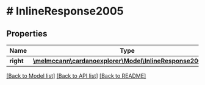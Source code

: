 # # InlineResponse2005

## Properties

Name | Type | Description | Notes
------------ | ------------- | ------------- | -------------
**right** | [**\melmccann\cardanoexplorer\Model\InlineResponse2005Right**](InlineResponse2005Right.md) |  | 

[[Back to Model list]](../../README.md#documentation-for-models) [[Back to API list]](../../README.md#documentation-for-api-endpoints) [[Back to README]](../../README.md)


